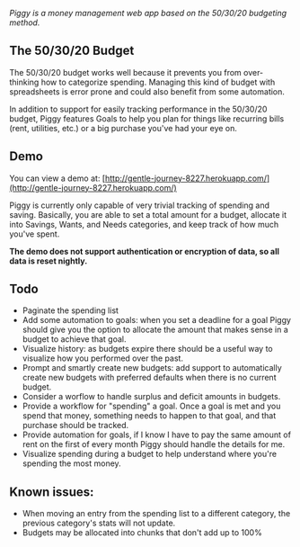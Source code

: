 *Piggy is a money management web app based on the 50/30/20 budgeting method.*

## The 50/30/20 Budget

The 50/30/20 budget works well because it prevents you from over-thinking how to categorize spending. Managing this kind of budget with spreadsheets is error prone and could also benefit from some automation.

In addition to support for easily tracking performance in the 50/30/20 budget, Piggy features Goals to help you plan for things like recurring bills (rent, utilities, etc.) or a big purchase you've had your eye on.

## Demo

You can view a demo at:
[http://gentle-journey-8227.herokuapp.com/](http://gentle-journey-8227.herokuapp.com/)

Piggy is currently only capable of very trivial tracking of spending and saving. Basically, you are able to set a total amount for a budget, allocate it into Savings, Wants, and Needs categories, and keep track of how much you've spent.

**The demo does not support authentication or encryption of data, so all data is reset nightly.**

## Todo

* Paginate the spending list
* Add some automation to goals: when you set a deadline for a goal Piggy should give you the option to allocate the amount that makes sense in a budget to achieve that goal.
* Visualize history: as budgets expire there should be a useful way to visualize how you performed over the past.
* Prompt and smartly create new budgets: add support to automatically create new budgets with preferred defaults when there is no current budget.
* Consider a worflow to handle surplus and deficit amounts in budgets.
* Provide a workflow for "spending" a goal. Once a goal is met and you spend that money, something needs to happen to that goal, and that purchase should be tracked.
* Provide automation for goals, if I know I have to pay the same amount of rent on the first of every month Piggy should handle the details for me.
* Visualize spending during a budget to help understand where you're spending the most money.

## Known issues:

* When moving an entry from the spending list to a different category, the previous category's stats will not update.
* Budgets may be allocated into chunks that don't add up to 100%
